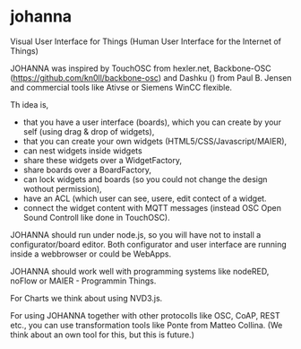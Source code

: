 # johanna
Visual User Interface for Things (Human User Interface for the Internet of Things)

JOHANNA was inspired by TouchOSC from hexler.net, Backbone-OSC (https://github.com/kn0ll/backbone-osc) and Dashku () from Paul B. Jensen and commercial tools like Ativse or Siemens WinCC flexible.

Th idea is, 

  * that you have a user interface (boards), which you can create by your self (using drag & drop of widgets), 
  * that you can create your own widgets (HTML5/CSS/Javascript/MAIER), 
  * can nest widgets inside widgets
  * share these widgets over a WidgetFactory, 
  * share boards over a BoardFactory,
  * can lock widgets and boards (so you could not change the design wothout permission),
  * have an ACL (which user can see, usere, edit contect of a widget.
  * connect the widget content with MQTT messages (instead OSC Open Sound Controll like done in TouchOSC).


JOHANNA should run under node.js, so you will have not to install a configurator/board editor. Both configurator and user interface are running inside a webbrowser or could be WebApps.

JOHANNA should work well with programming systems like nodeRED, noFlow or MAIER - Programmin Things.

For Charts we think about using NVD3.js.

For using JOHANNA together with other protocolls like OSC, CoAP, REST etc., you can use transformation tools like Ponte from Matteo Collina. (We think about an own tool for this, but this is future.)
